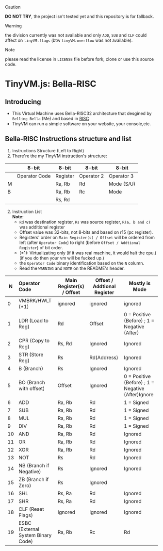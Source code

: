 > [!CAUTION]
> **DO NOT TRY**, the project isn't tested yet and this repository is for fallback.


> [!WARNING]
> the division currently was not available and only `ADD`, `SUB` and `CLF` could affect on `tinyVM.flags` (btw `tinyVM.overflow` was not available).

> [!NOTE]
> please read the license in `LICENSE` file before fork, clone or use this source code.

# TinyVM.js: Bella-RISC

## Introducing

- This Virtual Machine uses Bella-RISC32 architecture that desgined by `Belling Bella` (Me) and based in [RISC](https://en.wikipedia.org/wiki/Reduced_instruction_set_computer)
- TinyVM can run a simple software on your website, your console,etc.

## Bella-RISC Instructions structure and list

1. Instructions Structure (Left to Right)
2. There're the my TinyVM instruction's structure:


|         | 8-bit         | 8-bit    | 8-bit      | 8-bit      |
| --------- | --------------- | ---------- | ------------ | ------------ |
|         | Operator Code | Register | Operator 2 | Operator 3 |
| M    |               | Ra, Rb   | Rd         | Mode (S/U) |
| B |               | Ra, Rb   | Rc         | Mode       |
|         |               | Rs, Rd   |            |            |

2. Instruction List <br>
   **Note:**
   - `Rd` was destination register, `Rs` was source register, `R(a, b and c)` was additional register
   - Offset value was 32-bits, not 8-bits and based on r15 (pc register).
   - Registers' order on `Main Register(s) / Offset` will be ordered from left (after `Operator Code`) to right (before `Offset / Addtional Register`) of bit order.
   - (*1): Virtualizating only (if it was real machine, it would halt the cpu.) (if you do then your vm will be fucked up.)
   - the `Operator Code` binary identification based on the `N` column.
   - Read the `WARNING` and `NOTE` on the README's header.


| N  | Operator Code                      | Main Register(s) / Offset | Offset / Addtional Register | Mostly is Mode                                     |
| ---- | :----------------------------------- | --------------------------- | ----------------------------- | ---------------------------------------------------- |
| 0  | VMBRK/HWLT (*1)                    | ignored                   | ignored                     | ignored                                            |
| 1  | LDR (Load to Reg)                  | Rd                        | Offset                      | 0 = Positive (Before) ; 1 = Negative (After)       |
| 2  | CPR (Copy to Reg)                  | Rs, Rd                    | Ignored                     | Ignored                                            |
| 3  | STR (Store Reg)                    | Rs                        | Rd(Address)                 | Ignored                                            |
| 4  | B (Branch)                         | Rs                        | Ignored                     | Ignored                                            |
| 5  | BO (Branch with offset)            | Offset                    | Ignored                     | 0 = Positive (Before) ; 1 = Negative (After)Ignore |
| 6  | ADD                                | Ra, Rb                    | Rd                          | 1 = Signed                                         |
| 7  | SUB                                | Ra, Rb                    | Rd                          | 1 = Signed                                         |
| 8  | MUL                                | Ra, Rb                    | Rd                          | 1 = Signed                                         |
| 9  | DIV                                | Ra, Rb                    | Rd                          | 1 = Signed                                         |
| 10 | AND                                | Ra, Rb                    | Rd                          | Ignored                                            |
| 11 | OR                                 | Ra, Rb                    | Rd                          | Ignored                                            |
| 12 | XOR                                | Ra, Rb                    | Rd                          | Ignored                                            |
| 13 | NOT                                | Rs                        | Rd                          | Ignored                                            |
| 14 | NB (Branch if Negative)            | Rs                        | Ignored                     | Ignored                                            |
| 15 | ZB (Branch if Zero)                | Rs                        | Ignored                     |                                                    |
| 16 | SHL                                | Rs, Ra                    | Rd                          | Ignored                                            |
| 17 | SHR                                | Rs, Ra                    | Rd                          | Ignored                                            |
| 18 | CLF (Reset Flags)                  | Ignored                   | Ignored                     | Ignored                                            |
| 19 | ESBC (External System Binary Code) | Ra, Rb                    | Rc                          | Rd                                                 |
